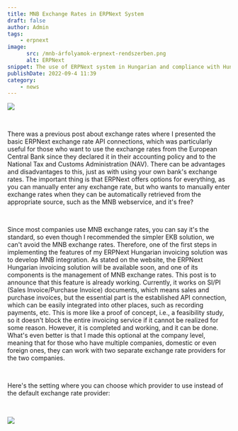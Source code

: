 ```yaml
---
title: MNB Exchange Rates in ERPNext System
draft: false
author: Admin
tags:
    - erpnext
image:
      src: /mnb-árfolyamok-erpnext-rendszerben.png
      alt: ERPNext
snippet: The use of ERPNext system in Hungarian and compliance with Hungarian regulations involve various localization tasks. One of these tasks is handling MNB exchange rates. Let's explore the solution!
publishDate: 2022-09-4 11:39
category:
    - news
---
```


<p><img src="/mnb-árfolyamok-erpnext-rendszerben.png"></p><p><br></p><p>There was a previous post about exchange rates where I presented the basic ERPNext exchange rate API connections, which was particularly useful for those who want to use the exchange rates from the European Central Bank since they declared it in their accounting policy and to the National Tax and Customs Administration (NAV). There can be advantages and disadvantages to this, just as with using your own bank's exchange rates. The important thing is that ERPNext offers options for everything, as you can manually enter any exchange rate, but who wants to manually enter exchange rates when they can be automatically retrieved from the appropriate source, such as the MNB webservice, and it's free?</p><p><br></p><p>Since most companies use MNB exchange rates, you can say it's the standard, so even though I recommended the simpler EKB solution, we can't avoid the MNB exchange rates. Therefore, one of the first steps in implementing the features of my ERPNext Hungarian invoicing solution was to develop MNB integration. As stated on the website, the ERPNext Hungarian invoicing solution will be available soon, and one of its components is the management of MNB exchange rates. This post is to announce that this feature is already working. Currently, it works on SI/PI (Sales Invoice/Purchase Invoice) documents, which means sales and purchase invoices, but the essential part is the established API connection, which can be easily integrated into other places, such as recording payments, etc. This is more like a proof of concept, i.e., a feasibility study, so it doesn't block the entire invoicing service if it cannot be realized for some reason. However, it is completed and working, and it can be done. What's even better is that I made this optional at the company level, meaning that for those who have multiple companies, domestic or even foreign ones, they can work with two separate exchange rate providers for the two companies.</p><p><br></p><p>Here's the setting where you can choose which provider to use instead of the default exchange rate provider:</p><p><br></p><p><img src="/5qr71Fp.jpg"></p>


